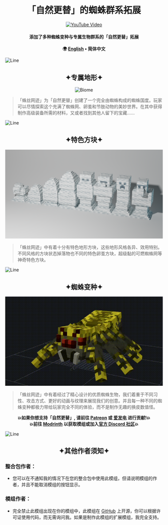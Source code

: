 <!--suppress HtmlDeprecatedAttribute -->
<div align = "center">

# 「自然更替」的蜘蛛群系拓展

[![YouTube Video](/img/RenderMap.png)](https://www.bilibili.com/video/BV1JY411k7Wq)

#### 添加了多种蜘蛛变种与专属生物群系的「自然更替」拓展

**🌍 [English](README.en_us.md) • 简体中文**

</div>

![Line](/img/Line.png)

<div align = "center">

## ✦专属地形✦

![Biome](/img/Biome.gif)

</div>

> 「蛛丝网迹」为「自然更替」创建了一个完全由蜘蛛构成的蜘蛛国度。玩家可以尽情探索这个充满了蜘蛛网、卵茧和节肢动物的美妙世界。在其中获得制作高级装备所需的材料，又或者找到其他人留下的宝藏……

![Line](/img/Line.png)

<div align = "center">

## ✦特色方块✦

![Block](/img/Block.png)

</div>

> 「蛛丝网迹」中有着十分有特色地形方块，这些地形风格各异、效用特别。不同风格的方块状态掉落物也不同的特色卵茧方块，超级黏的可燃蜘蛛网等神奇特色方块。


![Line](/img/Line.png)

<div align = "center">

## ✦蜘蛛变种✦

![Spider](/img/Spider.gif)

</div>

> 「蛛丝网迹」中有着经过了精心设计的优质蜘蛛生物，我们着重于不同习性、攻击方式、更好的动画与纹理来展现我们的创意。并且每一种不同的蜘蛛变种都极力带给玩家完全不同的体验，而不是制作无趣的换皮数值怪。

<div align = "center">

**💥如果你想支持「自然更替」, 请前往 [Patreon](https://www.patreon.com/GameGeek_Saikel) 或 [爱发电](https://afdian.net/a/GameGeek_Saikel) 进行贡献!💥**<br>
**💥前往 [Modrinth](https://modrinth.com/mod/spontaneous-replace) 以获取模组或加入[官方 Discord 社区](https://discord.com/invite/ChRbMFgVw3)💥**

</div>

![Line](/img/Line.png)

<h2 align = "center">✦其他作者须知✦</h2>

### 整合包作者：

- 您可以在不通知我的情况下在您的整合包中使用此模组，但请说明模组的作者，并且不能取消模组的按钮显示。

### 模组作者：

- 完全禁止此模组出现在你的模组中，此模组在 [GitHub](https://github.com/Saikel-Orado-Liu/Spontaneous-Replace) 上开源，你可以根据许可证使用代码，而无需询问我。如果是制作此模组的扩展模组，我完全支持。